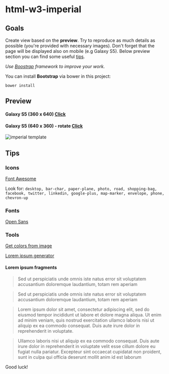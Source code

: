 # html-w3-imperial

## Goals
Create view based on the **preview**. Try to reproduce as much details as possible (you're provided with necessary images). Don't forget that the page will  be displayed also on mobile (e.g Galaxy S5). Below preview section you can find some useful [tips](#tips). 

_Use [Boostrap](http://getbootstrap.com/css/) framework to improve your work._

You can install **Bootstrap** via bower in this project:

```
bower install
```

## Preview
#### Galaxy S5 (360 x 640) [Click](images/preview/html-w3-imperial-GS5.png)
#### Galaxy S5 (640 x 360) - rotate [Click](images/preview/html-w3-imperial-GS5-rotate.png)
![imperial template](images/preview/html-w3-imperial.png)

## Tips
### Icons
[Font Awesome](http://fontawesome.io/)

Look for: 
`desktop, bar-char, paper-plane, photo, road, shopping-bag, facebook, twitter, linkedin, google-plus, map-marker, envelope, phone, chevron-up`

### Fonts
[Open Sans](https://fonts.google.com/specimen/Open+Sans)

### Tools
[Get colors from image](http://html-color-codes.info/colors-from-image/)

[Lorem ipsum generator](http://nl.lipsum.com/)

#### Lorem ipsum fragments

> Sed ut perspiciatis unde omnis iste natus error sit voluptatem accusantium doloremque laudantium, totam rem aperiam
  
> Sed ut perspiciatis unde omnis iste natus error sit voluptatem accusantium doloremque laudantium, totam rem aperiam
   
> Lorem ipsum dolor sit amet, consectetur adipiscing elit, sed do eiusmod tempor incididunt ut labore et dolore magna aliqua. Ut enim ad minim veniam, quis nostrud exercitation ullamco laboris nisi ut aliquip ex ea commodo consequat. Duis aute irure dolor in reprehenderit in voluptate.

> Ullamco laboris nisi ut aliquip ex ea commodo consequat. Duis aute irure dolor in reprehenderit in voluptate velit esse cillum dolore eu fugiat nulla pariatur. Excepteur sint occaecat cupidatat non proident, sunt in culpa qui officia deserunt mollit anim id est laborum


Good luck!

